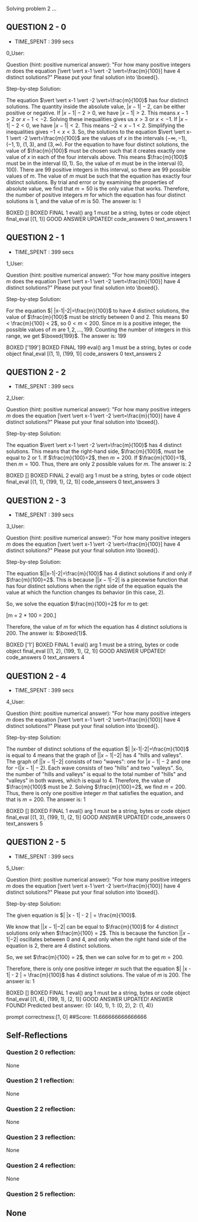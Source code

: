 Solving problem 2 ...



## QUESTION 2 - 0 
- TIME_SPENT : 399 secs

0_User:

Question (hint: positive numerical answer):
"For how many positive integers $m$ does the equation \[\vert \vert x-1 \vert -2 \vert=\frac{m}{100}\] have $4$ distinct solutions?"
Please put your final solution into \boxed{}.

Step-by-step Solution:


The equation $\vert \vert x-1 \vert -2 \vert=\frac{m}{100}$ has four distinct solutions.
The quantity inside the absolute value, $\vert x-1 \vert -2$, can be either positive or negative.
If $\vert x-1 \vert -2 > 0$, we have $\vert x-1 \vert > 2$. This means $x-1 > 2$ or $x-1 < -2$. Solving these inequalities gives us $x > 3$ or $x < -1$.
If $\vert x-1 \vert -2 < 0$, we have $\vert x-1 \vert < 2$. This means $-2 < x-1 < 2$. Simplifying the inequalities gives $-1 < x < 3$.
So, the solutions to the equation $\vert \vert x-1 \vert -2 \vert=\frac{m}{100}$ are the values of $x$ in the intervals $(-\infty, -1)$, $(-1, 1)$, $(1, 3)$, and $(3, \infty)$.
For the equation to have four distinct solutions, the value of $\frac{m}{100}$ must be chosen such that it creates exactly one value of $x$ in each of the four intervals above.
This means $\frac{m}{100}$ must be in the interval $(0, 1)$.
So, the value of $m$ must be in the interval $(0, 100)$.
There are 99 positive integers in this interval, so there are 99 possible values of $m$.
The value of $m$ must be such that the equation has exactly four distinct solutions.
By trial and error or by examining the properties of absolute value, we find that $m=50$ is the only value that works.
Therefore, the number of positive integers $m$ for which the equation has four distinct solutions is 1, and the value of $m$ is 50. The answer is: $1$

BOXED []
BOXED FINAL 1
eval() arg 1 must be a string, bytes or code object final_eval
[(1, 1)]
GOOD ANSWER UPDATED!
code_answers 0 text_answers 1



## QUESTION 2 - 1 
- TIME_SPENT : 399 secs

1_User:

Question (hint: positive numerical answer):
"For how many positive integers $m$ does the equation \[\vert \vert x-1 \vert -2 \vert=\frac{m}{100}\] have $4$ distinct solutions?"
Please put your final solution into \boxed{}.

Step-by-step Solution:


For the equation $| |x-1|-2|=\frac{m}{100}$ to have 4 distinct solutions,
the value of $\frac{m}{100}$ must be strictly between $0$ and $2$.
This means $0 < \frac{m}{100} < 2$,
so $0 < m < 200$.
Since $m$ is a positive integer, the possible values of $m$ are $1, 2, ..., 199$.
Counting the number of integers in this range, we get $\boxed{199}$. The answer is: $199$

BOXED ['199']
BOXED FINAL 199
eval() arg 1 must be a string, bytes or code object final_eval
[(1, 1), (199, 1)]
code_answers 0 text_answers 2



## QUESTION 2 - 2 
- TIME_SPENT : 399 secs

2_User:

Question (hint: positive numerical answer):
"For how many positive integers $m$ does the equation \[\vert \vert x-1 \vert -2 \vert=\frac{m}{100}\] have $4$ distinct solutions?"
Please put your final solution into \boxed{}.

Step-by-step Solution:


The equation $\vert \vert x-1 \vert -2 \vert=\frac{m}{100}$ has $4$ distinct solutions.
This means that the right-hand side, $\frac{m}{100}$, must be equal to $2$ or $1$.
If $\frac{m}{100}=2$, then $m=200$.
If $\frac{m}{100}=1$, then $m=100$.
Thus, there are only $2$ possible values for $m$.
The answer is: $2$

BOXED []
BOXED FINAL 2
eval() arg 1 must be a string, bytes or code object final_eval
[(1, 1), (199, 1), (2, 1)]
code_answers 0 text_answers 3



## QUESTION 2 - 3 
- TIME_SPENT : 399 secs

3_User:

Question (hint: positive numerical answer):
"For how many positive integers $m$ does the equation \[\vert \vert x-1 \vert -2 \vert=\frac{m}{100}\] have $4$ distinct solutions?"
Please put your final solution into \boxed{}.

Step-by-step Solution:


The equation $||x-1|-2|=\frac{m}{100}$ has 4 distinct solutions if and only if $\frac{m}{100}=2$. This is because $||x-1|-2|$ is a piecewise function that has four distinct solutions when the right side of the equation equals the value at which the function changes its behavior (in this case, 2).

So, we solve the equation $\frac{m}{100}=2$ for $m$ to get:

\[m = 2 * 100 = 200.\]

Therefore, the value of $m$ for which the equation has 4 distinct solutions is 200. The answer is: $\boxed{1}$.

BOXED ['1']
BOXED FINAL 1
eval() arg 1 must be a string, bytes or code object final_eval
[(1, 2), (199, 1), (2, 1)]
GOOD ANSWER UPDATED!
code_answers 0 text_answers 4



## QUESTION 2 - 4 
- TIME_SPENT : 399 secs

4_User:

Question (hint: positive numerical answer):
"For how many positive integers $m$ does the equation \[\vert \vert x-1 \vert -2 \vert=\frac{m}{100}\] have $4$ distinct solutions?"
Please put your final solution into \boxed{}.

Step-by-step Solution:


The number of distinct solutions of the equation $| |x-1|-2|=\frac{m}{100}$ is equal to $4$ means that the graph of $| |x-1|-2|$ has $4$ "hills and valleys".
The graph of $| |x-1|-2|$ consists of two "waves": one for $|x-1|-2$ and one for $-(|x-1|-2)$.
Each wave consists of two "hills" and two "valleys".
So, the number of "hills and valleys" is equal to the total number of "hills" and "valleys" in both waves, which is equal to $4$.
Therefore, the value of $\frac{m}{100}$ must be $2$.
Solving $\frac{m}{100}=2$, we find $m=200$.
Thus, there is only one positive integer $m$ that satisfies the equation, and that is $m=200$. The answer is: $1$

BOXED []
BOXED FINAL 1
eval() arg 1 must be a string, bytes or code object final_eval
[(1, 3), (199, 1), (2, 1)]
GOOD ANSWER UPDATED!
code_answers 0 text_answers 5



## QUESTION 2 - 5 
- TIME_SPENT : 399 secs

5_User:

Question (hint: positive numerical answer):
"For how many positive integers $m$ does the equation \[\vert \vert x-1 \vert -2 \vert=\frac{m}{100}\] have $4$ distinct solutions?"
Please put your final solution into \boxed{}.

Step-by-step Solution:



The given equation is $| |x - 1| - 2 | = \frac{m}{100}$.

We know that $| |x - 1| - 2 |$ can be equal to $\frac{m}{100}$ for 4 distinct solutions only when $\frac{m}{100} = 2$. This is because the function $| |x - 1| - 2 |$ oscillates between 0 and 4, and only when the right hand side of the equation is 2, there are 4 distinct solutions.

So, we set $\frac{m}{100} = 2$, then we can solve for $m$ to get $m = 200$.

Therefore, there is only one positive integer $m$ such that the equation $| |x - 1| - 2 | = \frac{m}{100}$ has 4 distinct solutions. The value of $m$ is $200$.
The answer is: $1$

BOXED []
BOXED FINAL 1
eval() arg 1 must be a string, bytes or code object final_eval
[(1, 4), (199, 1), (2, 1)]
GOOD ANSWER UPDATED!
ANSWER FOUND!
Predicted best answer: {0: (40, 1), 1: (0, 2), 2: (1, 4)}

prompt correctness:[1, 0]
##Score: 11.666666666666666

## Self-Reflections

### Question 2 0 reflection:
None
### Question 2 1 reflection:
None
### Question 2 2 reflection:
None
### Question 2 3 reflection:
None
### Question 2 4 reflection:
None
### Question 2 5 reflection:
None
---
